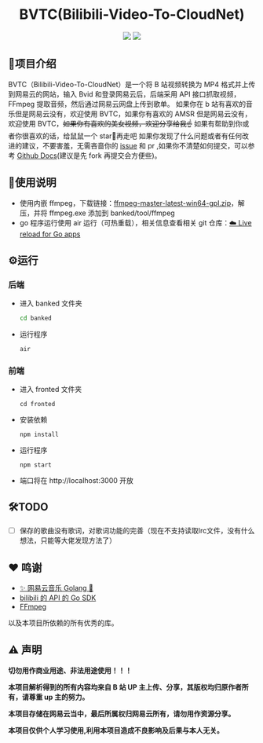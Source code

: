 <div align="center">

# BVTC(Bilibili-Video-To-CloudNet)

![](https://img.shields.io/github/go-mod/go-version/2025youzill/bilibili-video-to-mp4?filename=banked%2Fgo.mod) ![](https://img.shields.io/badge/npm-10.9.0-blue)

</div>

## :blue_book:项目介绍

BVTC（Bilibili-Video-To-CloudNet）是一个将 B 站视频转换为 MP4 格式并上传到网易云的网站，输入 Bvid 和登录网易云后，后端采用 API 接口抓取视频，FFmpeg 提取音频，然后通过网易云网盘上传到歌单。
如果你在 b 站有喜欢的音乐但是网易云没有，欢迎使用 BVTC，如果你有喜欢的 AMSR 但是网易云没有，欢迎使用 BVTC，~~如果你有喜欢的美女视频，欢迎分享给我:point_up:~~
如果有帮助到你或者你很喜欢的话，给鼠鼠一个 star:star2:再走吧
如果你发现了什么问题或者有任何改进的建议，不要害羞，无需吝啬你的 [issue](https://github.com/2025youzill/bilibili-video-to-cloudnet/issues/new) 和 pr ,如果你不清楚如何提交，可以参考 [Github Docs](https://docs.github.com/en/pull-requests)(建议是先 fork 再提交会方便些)。

## :open_book:使用说明

- 使用内嵌 ffmpeg，下载链接：[ffmpeg-master-latest-win64-gpl.zip](https://github.com/BtbN/FFmpeg-Builds/releases/download/latest/ffmpeg-master-latest-win64-gpl.zip)，解压，并将 ffmpeg.exe 添加到 banked/tool/ffmpeg
- go 程序运行使用 air 运行（可热重载），相关信息查看相关 git 仓库：[☁️ Live reload for Go apps](https://github.com/air-verse/air)

## :gear:运行

### 后端

- 进入 banked 文件夹
  ```bash
  cd banked
  ```
- 运行程序
  ```bash
  air
  ```

### 前端

- 进入 fronted 文件夹
  ```
  cd fronted
  ```
- 安装依赖
  ```
  npm install
  ```
- 运行程序
  ```
  npm start
  ```
- 端口将在 http://localhost:3000 开放

## :hammer_and_wrench:TODO

- [ ]  保存的歌曲没有歌词，对歌词功能的完善（现在不支持读取lrc文件，没有什么想法，只能等大佬发现方法了）

## ❤️ 鸣谢

- [✨ 网易云音乐 Golang 🎵](https://github.com/chaunsin/netease-cloud-music)
- [bilibili 的 API 的 Go SDK](https://github.com/CuteReimu/bilibili)
- [FFmpeg](https://ffmpeg.org/)

以及本项目所依赖的所有优秀的库。

## ⚠️ 声明

**切勿用作商业用途、非法用途使用！！！**

**本项目解析得到的所有内容均来自 B 站 UP 主上传、分享，其版权均归原作者所有，请尊重 up 主的努力。**

**本项目存储在网易云当中，最后所属权归网易云所有，请勿用作资源分享。**

**本项目仅供个人学习使用,利用本项目造成不良影响及后果与本人无关。**
